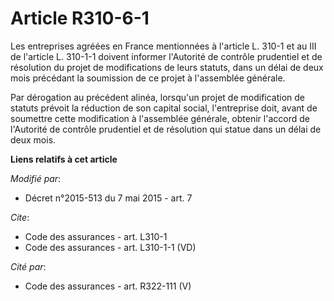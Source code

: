 # Article R310-6-1

Les entreprises agréées en France mentionnées à l'article L. 310-1 et au III de l'article L. 310-1-1 doivent informer
l'Autorité de contrôle prudentiel et de résolution du projet de modifications de leurs statuts, dans un délai de deux mois
précédant la soumission de ce projet à l'assemblée générale. 

Par dérogation au précédent alinéa, lorsqu'un projet de modification de statuts prévoit la réduction de son capital social,
l'entreprise doit, avant de soumettre cette modification à l'assemblée générale, obtenir l'accord de l'Autorité de contrôle
prudentiel et de résolution qui statue dans un délai de deux mois.

**Liens relatifs à cet article**

_Modifié par_:

  - Décret n°2015-513 du 7 mai 2015 - art. 7

_Cite_:

  - Code des assurances - art. L310-1
  - Code des assurances - art. L310-1-1 (VD)

_Cité par_:

  - Code des assurances - art. R322-111 (V)
